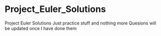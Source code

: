 # Project_Euler_Solutions
Project Euler Solutions
Just practice stuff and nothing more
Quesions will be updated once I have done them
